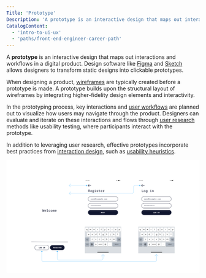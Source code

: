 ```yaml
---
Title: 'Prototype'
Description: 'A prototype is an interactive design that maps out interactions and workflows in a digital product.'
CatalogContent:
  - 'intro-to-ui-ux'
  - 'paths/front-end-engineer-career-path'
---
```


A **prototype** is an interactive design that maps out interactions and workflows in a digital product. Design software like [Figma](https://www.figma.com/) and [Sketch](https://www.sketch.com/) allows designers to transform static designs into clickable prototypes.  

When designing a product, [wireframes](https://www.codecademy.com/resources/docs/uiux/wireframe) are typically created before a prototype is made. A prototype builds upon the structural layout of wireframes by integrating higher-fidelity design elements and interactivity.  

In the prototyping process, key interactions and [user workflows](https://www.codecademy.com/resources/docs/uiux/user-workflows) are planned out to visualize how users may navigate through the product. Designers can evaluate and iterate on these interactions and flows through [user research](https://www.codecademy.com/resources/docs/uiux/user-research) methods like usability testing, where participants interact with the prototype. 

In addition to leveraging user research, effective prototypes incorporate best practices from [interaction design](https://www.codecademy.com/resources/docs/uiux/interaction-design), such as [usability heuristics](https://www.codecademy.com/resources/docs/uiux/usability-heuristics).  

![A screenshot of a mobile app prototype built in the digital design tool, Figma. The prototype shows navigation paths to the login and registration pages from the homepage.](media/prototype.svg) 